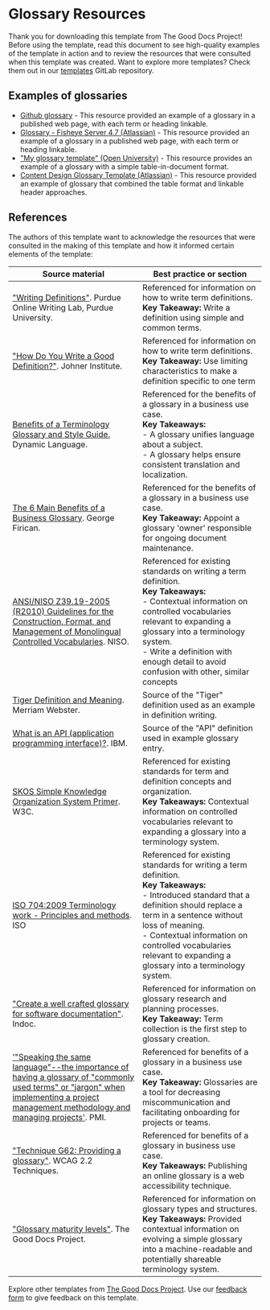 # Glossary Resources

Thank you for downloading this template from The Good Docs Project! Before using the template, read this document to see high-quality examples of the template in action and to review the resources that were consulted when this template was created. Want to explore more templates? Check them out in our [templates](https://gitlab.com/tgdp/templates) GitLab repository.

## Examples of glossaries

* [Github glossary](https://docs.github.com/en/get-started/quickstart/github-glossary) - This resource provided an example of a glossary in a published web page, with each term or heading linkable.
* [Glossary - Fisheye Server 4.7 (Atlassian)](https://confluence.atlassian.com/fisheye047/glossary-981149994.html) - This resource provided an example of a glossary in a published web page, with each term or heading linkable.
* ["My glossary template" (Open University)](https://www.open.edu/openlearn/pluginfile.php/402344/mod_resource/content/3/eco_1_glossary_template.pdf) - This resource provides an example of a glossary with a simple table-in-document format.
* [Content Design Glossary Template (Atlassian)](https://www.atlassian.com/software/confluence/templates/content-design-glossary) - This resource provided an example of glossary that combined the table format and linkable header approaches.

## References

The authors of this template want to acknowledge the resources that were consulted in the making of this template and how it informed certain elements of the template:

| Source material | Best practice or section |
| --- | --- |
| ["Writing Definitions"](https://owl.purdue.edu/owl/general_writing/common_writing_assignments/definitions.html). Purdue Online Writing Lab, Purdue University. | Referenced for information on how to write term definitions.<br> **Key Takeaway:** Write a definition using simple and common terms. |
| ["How Do You Write a Good Definition?"](https://www.johner-institute.com/articles/regulatory-affairs/and-more/how-do-you-write-a-good-definition/). Johner Institute. | Referenced for information on how to write term definitions. <br> **Key Takeaway:** Use limiting characteristics to make a definition specific to one term |
| [Benefits of a Terminology Glossary and Style Guide.](https://www.dynamiclanguage.com/benefits-of-a-terminology-glossary-and-style-guide/) Dynamic Language. | Referenced for the benefits of a glossary in a business use case. <br> **Key Takeaways:** <br> - A glossary unifies language about a subject. <br> - A glossary helps ensure consistent translation and localization. |
| [The 6 Main Benefits of a Business Glossary](https://www.linkedin.com/pulse/6-main-benefits-business-glossary-george-firican/). George Firican. | Referenced for the benefits of a glossary in a business use case.<br>**Key Takeaway:** Appoint a glossary 'owner' responsible for ongoing document maintenance. |
| [ANSI/NISO Z39.19-2005 (R2010) Guidelines for the Construction, Format, and Management of Monolingual Controlled Vocabularies](https://www.niso.org/publications/ansiniso-z3919-2005-r2010). NISO. | Referenced for existing standards on writing a term definition.<br> **Key Takeaways:** <br> - Contextual information on controlled vocabularies relevant to expanding a glossary into a terminology system.<br> - Write a definition with enough detail to avoid confusion with other, similar concepts|
| [Tiger Definition and Meaning](https://www.merriam-webster.com/dictionary/tiger). Merriam Webster. | Source of the "Tiger" definition used as an example in definition writing. |
| [What is an API (application programming interface)?](https://www.ibm.com/topics/api). IBM. | Source of the "API" definition used in example glossary entry. |
| [SKOS Simple Knowledge Organization System Primer](https://www.w3.org/TR/skos-primer/). W3C. | Referenced for existing standards for term and definition concepts and organization.<br> **Key Takeaways:** Contextual information on controlled vocabularies relevant to expanding a glossary into a terminology system. |
| [ISO 704:2009 Terminology work - Principles and methods](https://www.iso.org/standard/38109.html). ISO | Referenced for existing standards for writing a term definition.<br> **Key Takeaways:** <br> - Introduced standard that a definition should replace a term in a sentence without loss of meaning.<br> - Contextual information on controlled vocabularies relevant to expanding a glossary into a terminology system. |
| ["Create a well crafted glossary for software documentation"](https://indoc.pro/documentation-types/glossary/). Indoc. | Referenced for information on glossary research and planning processes.<br> **Key Takeaway:** Term collection is the first step to glossary creation. |
| ['"Speaking the same language"--the importance of having a glossary of "commonly used terms" or "jargon" when implementing a project management methodology and managing projects'](https://www.pmi.org/learning/library/clear-definitions-fundamental-terms-principles-490). PMI. | Referenced for benefits of a glossary in a business use case. <br> **Key Takeaway:** Glossaries are a tool for decreasing miscommunication and facilitating onboarding for projects or teams. |
| ["Technique G62: Providing a glossary"](https://www.w3.org/WAI/WCAG22/Techniques/general/G62#:~:text=A%20glossary%20is%20an%20alphabetical,of%20a%20word%20or%20phrase.). WCAG 2.2 Techniques. | Referenced for benefits of a glossary in business use case.<br> **Key Takeaways:** Publishing an online glossary is a web accessibility technique. |
| ["Glossary maturity levels"](https://thegooddocsproject.dev/docs/glossaries/maturity-levels/). The Good Docs Project. | Referenced for information on glossary types and structures.<br> **Key Takeaways:** Provided contextual information on evolving a simple glossary into a machine-readable and potentially shareable terminology system. |

Explore other templates from [The Good Docs Project](https://gitlab.com/tgdp/templates). Use our [feedback form](https://thegooddocsproject.dev/feedback/?template=Glossary%20resources) to give feedback on this template.
